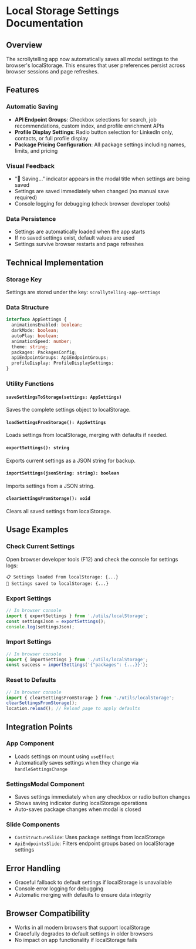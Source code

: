 # Local Storage Settings Documentation

## Overview

The scrollytelling app now automatically saves all modal settings to the browser's localStorage. This ensures that user preferences persist across browser sessions and page refreshes.

## Features

### Automatic Saving
- **API Endpoint Groups**: Checkbox selections for search, job recommendations, custom index, and profile enrichment APIs
- **Profile Display Settings**: Radio button selection for LinkedIn only, contacts, or full profile display
- **Package Pricing Configuration**: All package settings including names, limits, and pricing

### Visual Feedback
- "💾 Saving..." indicator appears in the modal title when settings are being saved
- Settings are saved immediately when changed (no manual save required)
- Console logging for debugging (check browser developer tools)

### Data Persistence
- Settings are automatically loaded when the app starts
- If no saved settings exist, default values are used
- Settings survive browser restarts and page refreshes

## Technical Implementation

### Storage Key
Settings are stored under the key: `scrollytelling-app-settings`

### Data Structure
```typescript
interface AppSettings {
  animationsEnabled: boolean;
  darkMode: boolean;
  autoPlay: boolean;
  animationSpeed: number;
  theme: string;
  packages: PackagesConfig;
  apiEndpointGroups: ApiEndpointGroups;
  profileDisplay: ProfileDisplaySettings;
}
```

### Utility Functions

#### `saveSettingsToStorage(settings: AppSettings)`
Saves the complete settings object to localStorage.

#### `loadSettingsFromStorage(): AppSettings`
Loads settings from localStorage, merging with defaults if needed.

#### `exportSettings(): string`
Exports current settings as a JSON string for backup.

#### `importSettings(jsonString: string): boolean`
Imports settings from a JSON string.

#### `clearSettingsFromStorage(): void`
Clears all saved settings from localStorage.

## Usage Examples

### Check Current Settings
Open browser developer tools (F12) and check the console for settings logs:
```
📋 Settings loaded from localStorage: {...}
💾 Settings saved to localStorage: {...}
```

### Export Settings
```javascript
// In browser console
import { exportSettings } from './utils/localStorage';
const settingsJson = exportSettings();
console.log(settingsJson);
```

### Import Settings
```javascript
// In browser console
import { importSettings } from './utils/localStorage';
const success = importSettings('{"packages": {...}}');
```

### Reset to Defaults
```javascript
// In browser console
import { clearSettingsFromStorage } from './utils/localStorage';
clearSettingsFromStorage();
location.reload(); // Reload page to apply defaults
```

## Integration Points

### App Component
- Loads settings on mount using `useEffect`
- Automatically saves settings when they change via `handleSettingsChange`

### SettingsModal Component
- Saves settings immediately when any checkbox or radio button changes
- Shows saving indicator during localStorage operations
- Auto-saves package changes when modal is closed

### Slide Components
- `CostStructureSlide`: Uses package settings from localStorage
- `ApiEndpointsSlide`: Filters endpoint groups based on localStorage settings

## Error Handling

- Graceful fallback to default settings if localStorage is unavailable
- Console error logging for debugging
- Automatic merging with defaults to ensure data integrity

## Browser Compatibility

- Works in all modern browsers that support localStorage
- Gracefully degrades to default settings in older browsers
- No impact on app functionality if localStorage fails 